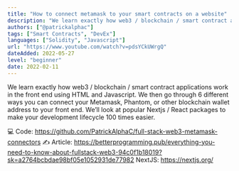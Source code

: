 ```yaml
---
title: "How to connect metamask to your smart contracts on a website"
description: "We learn exactly how web3 / blockchain / smart contract applications work in the front end using HTML and Javascript. We then go through 6 different ways you can connect your Metamask, Phantom, or other blockchain wallet address to your front end. We’ll look at popular Nextjs / React packages to make your development lifecycle 100 times easier. "
authors: ["@patrickalphac"]
tags: ["Smart Contracts", "DevEx"]
languages: ["Solidity", "Javascript"]
url: "https://www.youtube.com/watch?v=pdsYCkUWrgQ"
dateAdded: 2022-05-27
level: "beginner"
date: 2022-02-11
---
```


We learn exactly how web3 / blockchain / smart contract applications work in the front end using HTML and Javascript. We then go through 6 different ways you can connect your Metamask, Phantom, or other blockchain wallet address to your front end. We’ll look at popular Nextjs / React packages to make your development lifecycle 100 times easier.

💻 Code: https://github.com/PatrickAlphaC/full-stack-web3-metamask-connectors
✍️ Article: https://betterprogramming.pub/everything-you-need-to-know-about-fullstack-web3-94c0f1b18019?sk=a2764bcbdae98bf05e1052931de77982
NextJS: https://nextjs.org/
